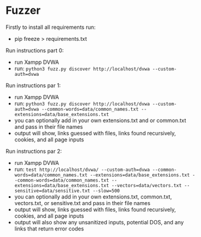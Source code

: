 # Fuzzer

Firstly to install all requirements run:
 - pip freeze > requirements.txt

Run instructions part 0:
 - run Xampp DVWA
 - run: `python3 fuzz.py discover http://localhost/dvwa --custom-auth=dvwa`
 
 Run instructions par 1:
 - run Xampp DVWA
 - run: `python3 fuzz.py discover http://localhost/dvwa --custom-auth=dvwa --common-words=data/common_names.txt --extensions=data/base_extensions.txt`
 - you can optionally add in your own extensions.txt and or common.txt and pass in their file names
 - output will show, links guessed with files, links found recursively, cookies, and all page inputs
 
 
 Run instructions par 2:
 - run Xampp DVWA
 - run: `test http://localhost/dvwa/ --custom-auth=dvwa --common-words=data/common_names.txt --extensions=data/base_extensions.txt --common-words=data/common_names.txt --extensions=data/base_extensions.txt --vectors=data/vectors.txt --sensitive=data/sensitive.txt --slow=500`
 - you can optionally add in your own extensions.txt, common.txt, vectors.txt, or sensitive.txt and pass in their file names
 - output will show, links guessed with files, links found recursively, cookies, and all page inputs
 - output will also show any unsanitized inputs, potential DOS, and any links that return error codes
